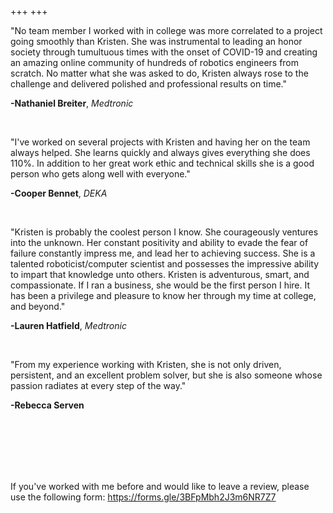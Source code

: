 +++
+++

"No team member I worked with in college was more correlated to a project going smoothly than Kristen.
She was instrumental to leading an honor society through tumultuous times with the onset of COVID-19 and creating
an amazing online community of hundreds of robotics engineers from scratch. No matter what she was asked to do,
Kristen always rose to the challenge and delivered polished and professional results on time."

**-Nathaniel Breiter**, *Medtronic*

<br>

"I've worked on several projects with Kristen and having her on the team always helped. She learns quickly and always
gives everything she does 110%. In addition to her great work ethic and technical skills she is a good person who
gets along well with everyone."

**-Cooper Bennet**, *DEKA*

<br>

"Kristen is probably the coolest person I know. She courageously ventures into the unknown. Her constant
positivity and ability to evade the fear of failure constantly impress me, and lead her to achieving success.
She is a talented roboticist/computer scientist and possesses the impressive ability to impart that knowledge
unto others. Kristen is adventurous, smart, and compassionate. If I ran a business, she would be the first
person I hire. It has been a privilege and pleasure to know her through my time at college, and beyond."

**-Lauren Hatfield**, *Medtronic*

<br>

"From my experience working with Kristen, she is not only driven, persistent, and an excellent problem solver,
but she is also someone whose passion radiates at every step of the way."

**-Rebecca Serven**

<br>
<br>
<br>
<br>
<br>

If you've worked with me before and would like to leave a review, please use the following form:
https://forms.gle/3BFpMbh2J3m6NR7Z7